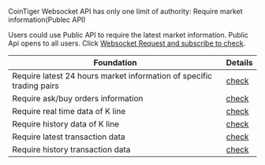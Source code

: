 CoinTiger Websocket API has only one limit of authority: Require market information(Publec API)

Users could use Public API to require the latest market information. Public Api opens to all users. Click [Websocket Request and subscribe to check](/cointiger/api-docs-en/wiki/Public-Request-And-Subscription-Instructions).

| Foundation                                                   | Details                                                      |
| ------------------------------------------------------------ | ------------------------------------------------------------ |
| Require latest 24 hours market information of specific trading pairs | [check](/cointiger/api-docs-en/wiki/Public-The-Lastest-24-Hours-Price) |
| Require ask/buy orders information                           | [check](/cointiger/api-docs-en/wiki/Public-Volume-Depth)     |
| Require real time data of K line                             | [check](/cointiger/api-docs-en/wiki/Public-K-Line-Information) |
| Require history data of K line                               | [check](/cointiger/api-docs-en/wiki/Public-K-Line-History-Data) |
| Require latest transaction data                              | [check](/cointiger/api-docs-en/wiki/Public-Transaction-Information) |
| Require history transaction data                             | [check](/cointiger/api-docs-en/wiki/Public-Transaction-History-Data) |

 